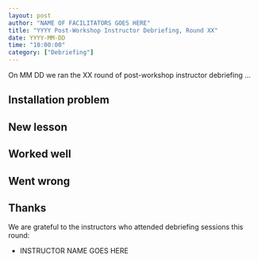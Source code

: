 ```yaml
---
layout: post
author: "NAME OF FACILITATORS GOES HERE"
title: "YYYY Post-Workshop Instructor Debriefing, Round XX"
date: YYYY-MM-DD
time: "10:00:00"
category: ["Debriefing"]
---
```


On MM DD we ran the XX round of post-workshop instructor debriefing ...

## Installation problem

<!--
If any new installation problem was reported it should be mention here.
If only the usual installation problem was reported,
for example someone with old version of OS X,
this section can be cut off.
-->

## New lesson

<!--
If someone used a new lesson
or made some awesome change
it should goes here.
-->

## Worked well

<!--
If something new worked well,
for example use two projectors,
it should goes here.
-->

## Went wrong

<!--
If something went wrong,
for example have students work at the fork of one Git repository,
it should goes here.
-->

## Thanks

We are grateful to the instructors who attended debriefing sessions this round:

-   INSTRUCTOR NAME GOES HERE
